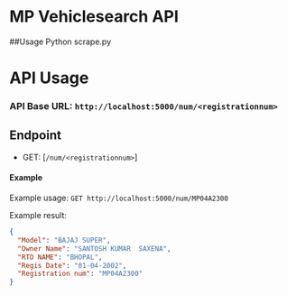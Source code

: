 # MP Vehiclesearch API

##Usage
Python scrape.py

# API Usage
### API Base URL: `http://localhost:5000/num/<registrationnum>`

## Endpoint
* GET: [`/num/<registrationnum>`]
 
#### Example
Example usage: `GET http://localhost:5000/num/MP04A2300`

Example result:
```json
{
  "Model": "BAJAJ SUPER", 
  "Owner Name": "SANTOSH KUMAR  SAXENA", 
  "RTO NAME": "BHOPAL", 
  "Regis Date": "01-04-2002", 
  "Registration num": "MP04A2300"
}
```
